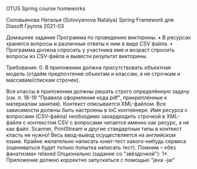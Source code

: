 ﻿OTUS Spring course homeworks

Соловьянова Наталья (Solovyanova Natalya) Spring Framework для Diasoft Группа 2021-03

Домашнее задание Программа по проведению викторины. • В ресурсах хранятся вопросы и различные ответы к ним в виде CSV файла. • Программа должна спросить у участника имя и возраст спросить вопросы из CSV-файла и вывести результат викторины.

Требования: 0. В приложении должна присутствовать объектная модель (отдаём предпочтение объектам и классам, а не строчкам и массивам/спискам строчек).

Все классы в приложении должны решать строго определённую задачу (см. п. 18-19 "Правила оформления кода.pdf", прикреплённые к материалам занятия).
Контекст описывается XML-файлом.
Все зависимости должны быть настроены в IoC контейнере.
Имя ресурса с вопросами (CSV-файла) необходимо захардкодить строчкой в XML-файле с контекстом
CSV с вопросами читается именно как ресурс, а не как файл.
Scanner, PrintStream и другие стандартные типы в контекст класть не нужно!
Весь ввод-вывод осуществляется на английском языке.
Крайне желательно написать юнит-тест какого-нибудь сервиса (оцениваться будет только попытка написать тест).
Помним – «без фанатизма» relaxed Опционально (задание со "звёздочкой"): 1*. Приложение должно корректно запускаться с помощью "java -jar"
